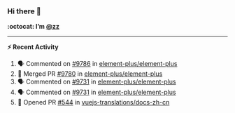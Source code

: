 ### Hi there 👋

**:octocat: I’m [@zz](https://github.com/holazz)**

---

**:zap: Recent Activity**

<!--START_SECTION:activity-->
1. 🗣 Commented on [#9786](https://github.com/element-plus/element-plus/issues/9786) in [element-plus/element-plus](https://github.com/element-plus/element-plus)
2. 🎉 Merged PR [#9780](https://github.com/element-plus/element-plus/pull/9780) in [element-plus/element-plus](https://github.com/element-plus/element-plus)
3. 🗣 Commented on [#9731](https://github.com/element-plus/element-plus/issues/9731) in [element-plus/element-plus](https://github.com/element-plus/element-plus)
4. 🗣 Commented on [#9731](https://github.com/element-plus/element-plus/issues/9731) in [element-plus/element-plus](https://github.com/element-plus/element-plus)
5. 💪 Opened PR [#544](https://github.com/vuejs-translations/docs-zh-cn/pull/544) in [vuejs-translations/docs-zh-cn](https://github.com/vuejs-translations/docs-zh-cn)
<!--END_SECTION:activity-->
